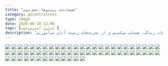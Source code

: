 ```yaml
---
title: "همخانه‌ی پرستوها-بخش سوم"
category: parent/stress
type: image
date: 2020-06-18 12:00
tags: [کنترل استرس,قصه ]
description: "ما با روایت‌های دیگران از اتفاقات زندگی، همدلی می‌کنیم و از تجربه‌های زیسته آنان می‌آموزیم "
---
```


![](../../static/images/story-book-chap3-1.png)
![](../../static/images/story-book-chap3-2.png)
![](../../static/images/story-book-chap3-3.png)
![](../../static/images/story-book-chap3-4.png)
![](../../static/images/story-book-chap3-5.png)
![](../../static/images/story-book-chap3-6.png)
![](../../static/images/story-book-chap3-7.png)
![](../../static/images/story-book-chap3-8.png)
![](../../static/images/story-book-chap3-9.png)
![](../../static/images/story-book-chap3-10.png)
![](../../static/images/story-book-chap3-11.png)
![](../../static/images/story-book-chap3-12.png)
![](../../static/images/story-book-chap3-13.png)
![](../../static/images/story-book-chap3-14.png)
![](../../static/images/story-book-chap3-15.png)
![](../../static/images/story-book-chap3-16.png)
![](../../static/images/story-book-chap3-17.png)
![](../../static/images/story-book-chap3-18.png)
![](../../static/images/story-book-chap3-19.png)
![](../../static/images/story-book-chap3-20.png)
![](../../static/images/story-book-chap3-21.png)
![](../../static/images/story-book-chap3-22.png)
![](../../static/images/story-book-chap3-23.png)
![](../../static/images/story-book-chap3-24.png)
![](../../static/images/story-book-chap3-25.png)
![](../../static/images/story-book-chap3-26.png)
![](../../static/images/story-book-chap3-27.png)
![](../../static/images/story-book-chap3-28.png)
![](../../static/images/story-book-chap3-29.png)
![](../../static/images/story-book-chap3-30.png)
![](../../static/images/story-book-chap3-31.png)
![](../../static/images/story-book-chap3-32.png)
![](../../static/images/story-book-chap3-33.png)
![](../../static/images/story-book-chap3-34.png)
![](../../static/images/story-book-chap3-35.png)
![](../../static/images/story-book-chap3-36.png)
![](../../static/images/story-book-chap3-37.png)
![](../../static/images/story-book-chap3-38.png)
![](../../static/images/story-book-chap3-39.png)
![](../../static/images/story-book-chap3-40.png)
![](../../static/images/story-book-chap3-41.png)
![](../../static/images/story-book-chap3-42.png)
![](../../static/images/story-book-chap3-43.png)
![](../../static/images/story-book-chap3-44.png)
![](../../static/images/story-book-chap3-45.png)
![](../../static/images/story-book-chap3-46.png)
![](../../static/images/story-book-chap3-47.png)
![](../../static/images/story-book-chap3-48.png)
![](../../static/images/story-book-chap3-49.png)
![](../../static/images/story-book-chap3-50.png)
![](../../static/images/story-book-chap3-51.png)
![](../../static/images/story-book-chap3-52.png)
![](../../static/images/story-book-chap3-53.png)
![](../../static/images/story-book-chap3-54.png)
![](../../static/images/story-book-chap3-55.png)
![](../../static/images/story-book-chap3-56.png)
![](../../static/images/story-book-chap3-57.png)
![](../../static/images/story-book-chap3-58.png)
![](../../static/images/story-book-chap3-59.png)
![](../../static/images/story-book-chap3-60.png)
![](../../static/images/story-book-chap3-61.png)
![](../../static/images/story-book-chap3-62.png)
![](../../static/images/story-book-chap3-63.png)
